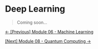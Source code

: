 # Deep Learning

> Coming soon...

[&#8592; \[Previous\] Module 06 - Machine Learning](../m06-machine-learning/) 

[\[Next\] Module 08 - Quantum Computing &#8594;](../m08-quantum-computing/)